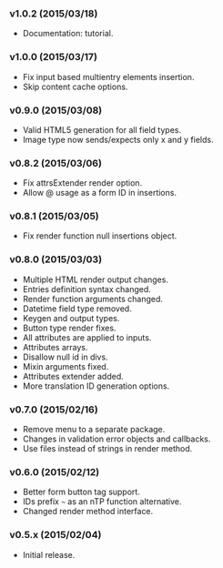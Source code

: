 
### v1.0.2 (2015/03/18)

- Documentation: tutorial.

### v1.0.0 (2015/03/17)

- Fix input based multientry elements insertion.
- Skip content cache options.

### v0.9.0 (2015/03/08)

- Valid HTML5 generation for all field types.
- Image type now sends/expects only x and y fields.

### v0.8.2 (2015/03/06)

- Fix attrsExtender render option.
- Allow @ usage as a form ID in insertions.

### v0.8.1 (2015/03/05)

- Fix render function null insertions object.

### v0.8.0 (2015/03/03)

- Multiple HTML render output changes.
- Entries definition syntax changed.
- Render function arguments changed.
- Datetime field type removed.
- Keygen and output types.
- Button type render fixes.
- All attributes are applied to inputs.
- Attributes arrays.
- Disallow null id in divs.
- Mixin arguments fixed.
- Attributes extender added.
- More translation ID generation options.

### v0.7.0 (2015/02/16)

- Remove menu to a separate package.
- Changes in validation error objects and callbacks.
- Use files instead of strings in render method.


### v0.6.0 (2015/02/12)

- Better form button tag support.
- IDs prefix `~` as an nTP function alternative.
- Changed render method interface.


### v0.5.x (2015/02/04)

- Initial release.
